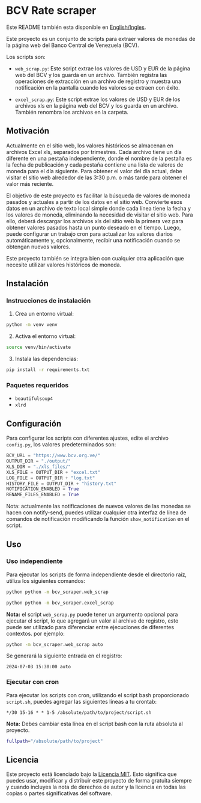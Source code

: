 # BCV Rate scraper

Este README también esta disponible en [English/Ingles](README.md).

Este proyecto es un conjunto de scripts para extraer valores de monedas de la página web del Banco Central de Venezuela (BCV).

Los scripts son:

- `web_scrap.py`: Este script extrae los valores de USD y EUR de la página web del BCV y los guarda en un archivo. También registra las operaciones de extracción en un archivo de registro y muestra una notificación en la pantalla cuando los valores se extraen con éxito.

- `excel_scrap.py`: Este script extrae los valores de USD y EUR de los archivos xls en la página web del BCV y los guarda en un archivo. También renombra los archivos en la carpeta.

## Motivación

Actualmente en el sitio web, los valores históricos se almacenan en archivos Excel xls, separados por trimestres. Cada archivo tiene un día diferente en una pestaña independiente, donde el nombre de la pestaña es la fecha de publicación y cada pestaña contiene una lista de valores de moneda para el día siguiente. Para obtener el valor del día actual, debe visitar el sitio web alrededor de las 3:30 p.m. o más tarde para obtener el valor más reciente.

El objetivo de este proyecto es facilitar la búsqueda de valores de moneda pasados y actuales a partir de los datos en el sitio web. Convierte esos datos en un archivo de texto local simple donde cada línea tiene la fecha y los valores de moneda, eliminando la necesidad de visitar el sitio web. Para ello, deberá descargar los archivos xls del sitio web la primera vez para obtener valores pasados hasta un punto deseado en el tiempo. Luego, puede configurar un trabajo cron para actualizar los valores diarios automáticamente y, opcionalmente, recibir una notificación cuando se obtengan nuevos valores.

Este proyecto también se integra bien con cualquier otra aplicación que necesite utilizar valores históricos de moneda.

## Instalación

### Instrucciones de instalación

1. Crea un entorno virtual:

```bash
python -m venv venv
```

2. Activa el entorno virtual:

```bash
source venv/bin/activate
```

3. Instala las dependencias:

```bash
pip install -r requirements.txt
```

### Paquetes requeridos

- `beautifulsoup4`
- `xlrd`

## Configuración

Para configurar los scripts con diferentes ajustes, edite el archivo `config.py`, los valores predeterminados son:

```python
BCV_URL = "https://www.bcv.org.ve/"
OUTPUT_DIR = "./output/"
XLS_DIR = "./xls_files/"
XLS_FILE = OUTPUT_DIR + "excel.txt"
LOG_FILE = OUTPUT_DIR + "log.txt"
HISTORY_FILE = OUTPUT_DIR + "history.txt"
NOTIFICATION_ENABLED = True
RENAME_FILES_ENABLED = True
```

Nota: actualmente las notificaciones de nuevos valores de las monedas se hacen con notify-send, puedes utilizar cualquier otra interfaz de línea de comandos de notificación modificando la función `show_notification` en el script.

## Uso

### Uso independiente

Para ejecutar los scripts de forma independiente desde el directorio raíz, utiliza los siguientes comandos:

```bash
python python -m bcv_scraper.web_scrap
```

```bash
python python -m bcv_scraper.excel_scrap
```

**Nota:** el script `web_scrap.py` puede tener un argumento opcional para ejecutar el script, lo que agregará un valor al archivo de registro, esto puede ser utilizado para diferenciar entre ejecuciones de diferentes contextos. por ejemplo:

```bash
python -m bcv_scraper.web_scrap auto
```

Se generará la siguiente entrada en el registro:

```text
2024-07-03 15:30:00 auto
```

### Ejecutar con cron

Para ejecutar los scripts con cron, utilizando el script bash proporcionado `script.sh`, puedes agregar las siguientes líneas a tu crontab:

```text
*/30 15-16 * * 1-5 /absolute/path/to/project/script.sh
```

**Nota:** Debes cambiar esta línea en el script bash con la ruta absoluta al proyecto.

```bash
fullpath="/absolute/path/to/project"
```

## Licencia

Este proyecto está licenciado bajo la [Licencia MIT](LICENSE). Esto significa que puedes usar, modificar y distribuir este proyecto de forma gratuita siempre y cuando incluyes la nota de derechos de autor y la licencia en todas las copias o partes significativas del software.
